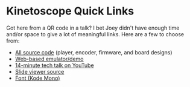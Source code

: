 # Kinetoscope Quick Links

Got here from a QR code in a talk?  I bet Joey didn't have enough time and/or space to give a lot of meaningful links.  Here are a few to choose from:

 * [All source code](https://github.com/joeyparrish/kinetoscope) (player, encoder, firmware, and board designs)
 * [Web-based emulator/demo](https://joeyparrish.github.io/kinetoscope/)
 * [14-minute tech talk on YouTube](https://youtu.be/0Atlf_whVgA)
 * [Slide viewer source](https://github.com/joeyparrish/sega-slides)
 * [Font (Kode Mono)](https://github.com/isaozler/kode-mono)
